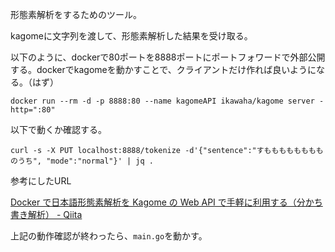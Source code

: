 形態素解析をするためのツール。

kagomeに文字列を渡して、形態素解析した結果を受け取る。

以下のように、dockerで80ポートを8888ポートにポートフォワードで外部公開する。dockerでkagomeを動かすことで、クライアントだけ作れば良いようになる。（はず）

```
docker run --rm -d -p 8888:80 --name kagomeAPI ikawaha/kagome server -http=":80"
```



以下で動くか確認する。

```
curl -s -X PUT localhost:8888/tokenize -d'{"sentence":"すもももももももものうち", "mode":"normal"}' | jq .
```



参考にしたURL

[Docker で日本語形態素解析を Kagome の Web API で手軽に利用する（分かち書き解析） \- Qiita](https://qiita.com/KEINOS/items/8b5e3a251430db89de3f)


上記の動作確認が終わったら、```main.go```を動かす。



